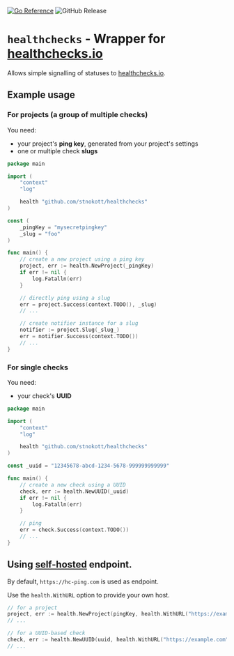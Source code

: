 [![Go Reference](https://pkg.go.dev/badge/github.com/stnokott/healthchecks.svg)](https://pkg.go.dev/github.com/stnokott/healthchecks)
![GitHub Release](https://img.shields.io/github/v/release/stnokott/healthchecks)


# `healthchecks` - Wrapper for [healthchecks.io](https://healthchecks.io)

Allows simple signalling of statuses to [healthchecks.io](https://healthchecks.io).

## Example usage

### For projects (a group of multiple checks)

You need:
- your project's **ping key**, generated from your project's settings
- one or multiple check **slugs**

```go
package main

import (
	"context"
	"log"

	health "github.com/stnokott/healthchecks"
)

const (
	_pingKey = "mysecretpingkey"
	_slug = "foo"
)

func main() {
	// create a new project using a ping key
	project, err := health.NewProject(_pingKey)
	if err != nil {
		log.Fatalln(err)
	}

	// directly ping using a slug
	err = project.Success(context.TODO(), _slug)
	// ...

	// create notifier instance for a slug
	notifier := project.Slug(_slug_)
	err = notifier.Success(context.TODO())
	// ...
}
```

### For single checks

You need:
- your check's **UUID**

```go
package main

import (
	"context"
	"log"

	health "github.com/stnokott/healthchecks"
)

const _uuid = "12345678-abcd-1234-5678-999999999999"

func main() {
	// create a new check using a UUID
	check, err := health.NewUUID(_uuid)
	if err != nil {
		log.Fatalln(err)
	}

	// ping
	err = check.Success(context.TODO())
	// ...
}
```

## Using [self-hosted](https://healthchecks.io/docs/self_hosted) endpoint.

By default, `https://hc-ping.com` is used as endpoint.

Use the `health.WithURL` option to provide your own host.

```go
// for a project
project, err := health.NewProject(pingKey, health.WithURL("https://example.com"))
// ...

// for a UUID-based check
check, err := health.NewUUID(uuid, health.WithURL("https://example.com"))
// ...
```
